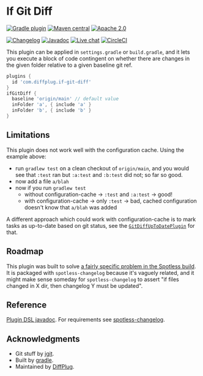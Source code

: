 # If Git Diff
<!---freshmark shields
output = [
    link(shield('Gradle plugin', 'plugins.gradle.org', 'com.diffplug.if-git-diff', 'blue'), 'https://plugins.gradle.org/plugin/com.diffplug.if-git-diff'),
    link(shield('Maven central', 'mavencentral', 'available', 'blue'), 'https://search.maven.org/search?q=g:com.diffplug.spotless-changelog'),
    link(shield('Apache 2.0', 'license', 'apache-2.0', 'blue'), 'https://tldrlegal.com/license/apache-license-2.0-(apache-2.0)'),
    '',
    link(shield('Changelog', 'changelog', versionLast, 'brightgreen'), 'CHANGELOG.md'),
    link(shield('Javadoc', 'javadoc', 'yes', 'brightgreen'), 'https://javadoc.jitpack.io/com/github/diffplug/spotless-changelog/spotless-changelog-agg/release~{{versionLast}}/javadoc/'),
    link(shield('Live chat', 'gitter', 'chat', 'brightgreen'), 'https://gitter.im/diffplug/spotless-changelog'),
    link(image('CircleCI', 'https://circleci.com/gh/diffplug/spotless-changelog.svg?style=shield'), 'https://circleci.com/gh/diffplug/spotless-changelog')
    ].join('\n');
-->
[![Gradle plugin](https://img.shields.io/badge/plugins.gradle.org-com.diffplug.if--git--diff-blue.svg)](https://plugins.gradle.org/plugin/com.diffplug.if-git-diff)
[![Maven central](https://img.shields.io/badge/mavencentral-available-blue.svg)](https://search.maven.org/search?q=g:com.diffplug.spotless-changelog)
[![Apache 2.0](https://img.shields.io/badge/license-apache--2.0-blue.svg)](https://tldrlegal.com/license/apache-license-2.0-(apache-2.0))

[![Changelog](https://img.shields.io/badge/changelog-3.1.1-brightgreen.svg)](CHANGELOG.md)
[![Javadoc](https://img.shields.io/badge/javadoc-yes-brightgreen.svg)](https://javadoc.jitpack.io/com/github/diffplug/spotless-changelog/spotless-changelog-agg/release~3.1.1/javadoc/)
[![Live chat](https://img.shields.io/badge/gitter-chat-brightgreen.svg)](https://gitter.im/diffplug/spotless-changelog)
[![CircleCI](https://circleci.com/gh/diffplug/spotless-changelog.svg?style=shield)](https://circleci.com/gh/diffplug/spotless-changelog)
<!---freshmark /shields -->

This plugin can be applied in `settings.gradle` or `build.gradle`, and it lets you execute a block of code contingent on whether there are changes in the given folder relative to a given baseline git ref.

```gradle
plugins {
  id 'com.diffplug.if-git-diff'
}
ifGitDiff {
  baseline 'origin/main' // default value
  inFolder 'a', { include 'a' }
  inFolder 'b', { include 'b' }
}
```

## Limitations

This plugin does not work well with the configuration cache. Using the example above:

- run `gradlew test` on a clean checkout of `origin/main`, and you would see that `:test` ran but `:a:test` and `:b:test` did not; so far so good.
- now add a file `a/blah`
- now if you run `gradlew test`
  - without configuration-cache -> `:test` and `:a:test` -> good!
  - with configuration-cache -> only `:test` -> bad, cached configuration doesn't know that `a/blah` was added

A different approach which could work with configuration-cache is to mark tasks as up-to-date based on git status, see the [`GitDiffUpToDatePlugin`](https://github.com/thahnen/GitDiffUpToDatePlugin) for that.

## Roadmap

This plugin was built to solve [a fairly specific problem in the Spotless build](https://github.com/diffplug/spotless-changelog/issues/30). It is packaged with `spotless-changelog` because it's vaguely related, and it might make sense someday for `spotless-changelog` to assert "if files changed in X dir, then changelog Y must be updated".

## Reference

<!---freshmark version
output = prefixDelimiterReplace(input, "id 'com.diffplug.spotless-changelog' version '", "'", versionLast)
output = prefixDelimiterReplace(output, 'https://github.com/diffplug/spotless-changelog/blob/release/', '/spotless', versionLast)
output = prefixDelimiterReplace(output, 'https://javadoc.io/static/com.diffplug.spotless-changelog/spotless-changelog-plugin-gradle/', '/', versionLast)
-->

[Plugin DSL javadoc](https://javadoc.io/static/com.diffplug.spotless-changelog/spotless-changelog-plugin-gradle/3.1.1/com/diffplug/spotless/changelog/gradle/IfGitDiffExtension.html).  For requirements see [spotless-changelog](https://github.com/diffplug/spotless-changelog#requirements).

<!---freshmark /version -->

## Acknowledgments

- Git stuff by [jgit](https://www.eclipse.org/jgit/).
- Built by [gradle](https://gradle.org/).
- Maintained by [DiffPlug](https://www.diffplug.com/).
